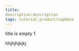 ```yaml
---
title:
description:description
tags: tutorial:product/sapHana
---
```

title is empty 1

hhjhjhjkjkj
